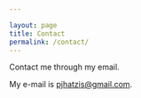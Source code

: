 ```yaml
---

layout: page
title: Contact
permalink: /contact/
---
```


Contact me through my email.

My e-mail is [pjhatzis@gmail.com](mailto:pjhatzis@gmail.com).